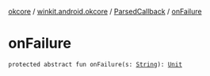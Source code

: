 [okcore](../../index.md) / [winkit.android.okcore](../index.md) / [ParsedCallback](index.md) / [onFailure](./on-failure.md)

# onFailure

`protected abstract fun onFailure(s: `[`String`](https://kotlinlang.org/api/latest/jvm/stdlib/kotlin/-string/index.html)`): `[`Unit`](https://kotlinlang.org/api/latest/jvm/stdlib/kotlin/-unit/index.html)
